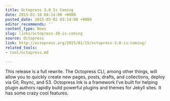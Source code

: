 ```yaml
---
title: Octopress 3.0 Is Coming
date: 2015-01-16 04:14:00 +0000
posted_date: 2015-05-02 03:14:00 +0000
editor_recommends: ''
content_type: News
slug: links/octopress-30-is-coming
source: Octopress
link: http://octopress.org/2015/01/15/octopress-3.0-is-coming/
related_tools:
- tool/octopress.md

---
```

This release is a full rewrite. The Octopress CLI, among other things, will allow you to quickly create new pages, posts, drafts, and collections, deploy via Git, Rsync, and S3. Octopress Ink is a framework I’ve built for helping plugin authors rapidly build powerful plugins and themes for Jekyll sites. It has some crazy cool features.



